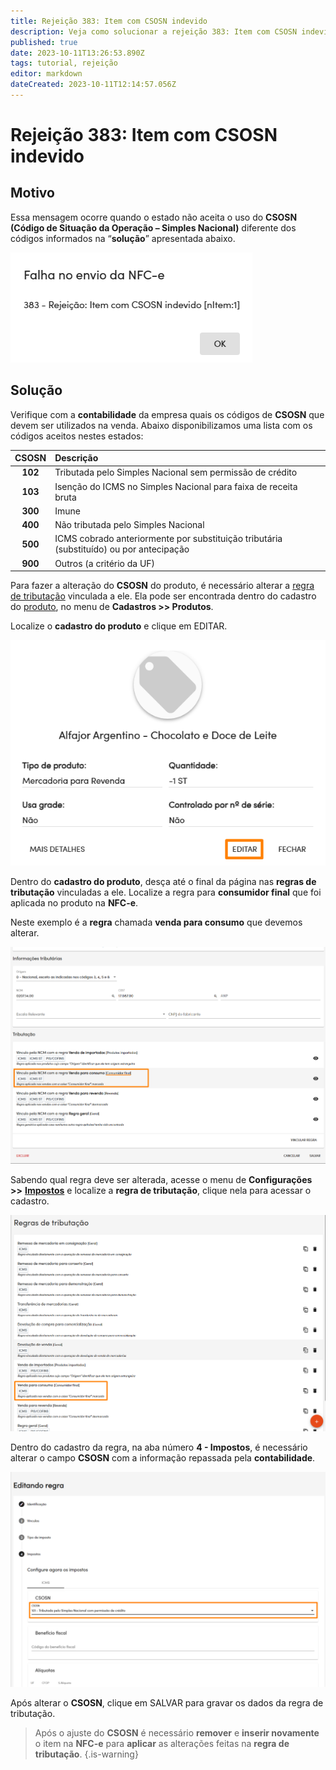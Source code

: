```yaml
---
title: Rejeição 383: Item com CSOSN indevido
description: Veja como solucionar a rejeição 383: Item com CSOSN indevido no Gweb.
published: true
date: 2023-10-11T13:26:53.890Z
tags: tutorial, rejeição
editor: markdown
dateCreated: 2023-10-11T12:14:57.056Z
---
```


# Rejeição 383: Item com CSOSN indevido

## Motivo
Essa mensagem ocorre quando o estado não aceita o uso do **CSOSN (Código de Situação da Operação – Simples Nacional)** diferente dos códigos informados na “**solução**” apresentada abaixo.

![Mensagem da rejeição](/tutoriais/rejeicoes/383/msg_rej_383.png)

## Solução

Verifique com a **contabilidade** da empresa quais os códigos de **CSOSN** que devem ser utilizados na venda.
Abaixo disponibilizamos uma lista com os códigos aceitos nestes estados:


|CSOSN|Descrição                                                                                |
|:-----:|:--------------------------------------------------------------------------------------|
|**102**  |Tributada pelo Simples Nacional sem permissão de crédito                             |
|**103**  |Isenção do ICMS no Simples Nacional para faixa de receita bruta                      |
|**300**  |Imune                                                                                |
|**400**  |Não tributada pelo Simples Nacional                                                  |
|**500** |ICMS cobrado anteriormente por substituição tributária (substituído) ou por antecipação|
|**900**  |Outros (a critério da UF)                                                            |

Para fazer a alteração do **CSOSN** do produto, é necessário alterar a [regra de tributação](/configuracoes/impostos/regras-de-tributacao) vinculada a ele. Ela pode ser encontrada dentro do cadastro do [produto](/cadastros/produtos), no menu de **Cadastros >> Produtos**.

Localize o **cadastro do produto** e clique em <span class="mat-button">EDITAR</span>.

![Abrir o cadastro do produto](/tutoriais/rejeicoes/383/sol_1_rej_383.png)

Dentro do **cadastro do produto**, desça até o final da página nas **regras de tributação** vinculadas a ele.
Localize a regra para **consumidor final** que foi aplicada no produto na **NFC-e**.

Neste exemplo é a **regra** chamada **venda para consumo** que devemos alterar.

![Localizar a regra para consumidor](/tutoriais/rejeicoes/383/sol_2_rej_383.png)


Sabendo qual regra deve ser alterada, acesse o menu de **Configurações >>** [**Impostos**](/configuracoes/impostos/regras-de-tributacao) e localize a **regra de tributação**, clique nela para acessar o cadastro.

![Editar a regra de tributação](/tutoriais/rejeicoes/383/sol_3_rej_383.png)

Dentro do cadastro da regra, na aba número **4 - Impostos**, é necessário alterar o campo **CSOSN** com a informação repassada pela **contabilidade**.

![Alterar o CSOSN dentro da regra](/tutoriais/rejeicoes/383/sol_4_rej_383.png)

Após alterar o **CSOSN**, clique em <span class="mat-button mat-accent">SALVAR</span> para gravar os dados da regra de tributação.

> Após o ajuste do **CSOSN** é necessário **remover** e **inserir novamente** o item na **NFC-e** para **aplicar** as alterações feitas na **regra de tributação**.
{.is-warning}


